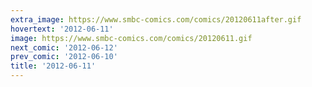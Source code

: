 ```yaml
---
extra_image: https://www.smbc-comics.com/comics/20120611after.gif
hovertext: '2012-06-11'
image: https://www.smbc-comics.com/comics/20120611.gif
next_comic: '2012-06-12'
prev_comic: '2012-06-10'
title: '2012-06-11'
---
```


